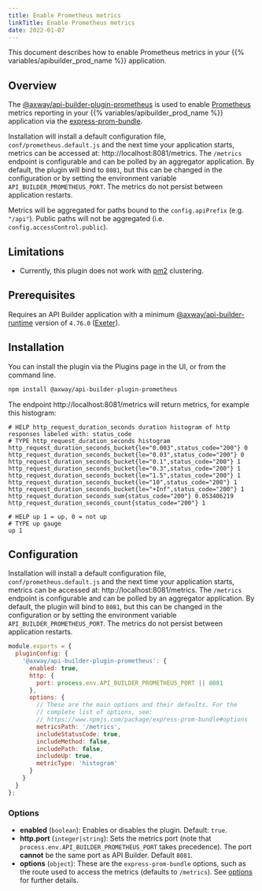 ```yaml
---
title: Enable Prometheus metrics
linkTitle: Enable Prometheus metrics
date: 2022-01-07
---
```


This document describes how to enable Prometheus metrics in your {{% variables/apibuilder_prod_name %}} application.

## Overview

The [@axway/api-builder-plugin-prometheus](https://www.npmjs.com/package/@axway/api-builder-plugin-prometheus) is used to enable [Prometheus](https://prometheus.io/) metrics reporting in your {{% variables/apibuilder_prod_name %}} application via the [express-prom-bundle](https://www.npmjs.com/package/express-prom-bundle).

Installation will install a default configuration file, `conf/prometheus.default.js` and the next time your application starts, metrics can be accessed at: http://localhost:8081/metrics. The `/metrics` endpoint is configurable and can be polled by an aggregator application. By default, the plugin will bind to `8081`, but this can be changed in the configuration or by setting the environment variable `API_BUILDER_PROMETHEUS_PORT`. The metrics do not persist between application restarts.

Metrics will be aggregated for paths bound to the `config.apiPrefix` (e.g. `"/api"`). Public paths will not be aggregated (i.e. `config.accessControl.public`).

## Limitations

* Currently, this plugin does not work with [pm2](https://www.npmjs.com/package/pm2) clustering.

## Prerequisites

Requires an API Builder application with a minimum [@axway/api-builder-runtime](https://www.npmjs.com/package/@axway/api-builder-runtime) version of `4.76.0` ([Exeter](/docs/release_notes/exeter)). 

## Installation

You can install the plugin via the Plugins page in the UI, or from the command line.

```bash
npm install @axway/api-builder-plugin-prometheus
```

The endpoint http://localhost:8081/metrics will return metrics, for example this histogram:

```text
# HELP http_request_duration_seconds duration histogram of http responses labeled with: status_code
# TYPE http_request_duration_seconds histogram
http_request_duration_seconds_bucket{le="0.003",status_code="200"} 0
http_request_duration_seconds_bucket{le="0.03",status_code="200"} 0
http_request_duration_seconds_bucket{le="0.1",status_code="200"} 1
http_request_duration_seconds_bucket{le="0.3",status_code="200"} 1
http_request_duration_seconds_bucket{le="1.5",status_code="200"} 1
http_request_duration_seconds_bucket{le="10",status_code="200"} 1
http_request_duration_seconds_bucket{le="+Inf",status_code="200"} 1
http_request_duration_seconds_sum{status_code="200"} 0.053406219
http_request_duration_seconds_count{status_code="200"} 1

# HELP up 1 = up, 0 = not up
# TYPE up gauge
up 1
```

## Configuration

Installation will install a default configuration file, `conf/prometheus.default.js` and the next time your application starts, metrics can be accessed at: http://localhost:8081/metrics. The `/metrics` endpoint is configurable and can be polled by an aggregator application. By default, the plugin will bind to `8081`, but this can be changed in the configuration or by setting the environment variable `API_BUILDER_PROMETHEUS_PORT`. The metrics do not persist between application restarts.

```js
module.exports = {
  pluginConfig: {
    '@axway/api-builder-plugin-prometheus': {
      enabled: true,
      http: {
        port: process.env.API_BUILDER_PROMETHEUS_PORT || 8081
      },
      options: {
        // These are the main options and their defaults. For the
        // complete list of options, see:
        // https://www.npmjs.com/package/express-prom-bundle#options
        metricsPath: '/metrics',
        includeStatusCode: true,
        includeMethod: false,
        includePath: false,
        includeUp: true,
        metricType: 'histogram'
      }
    }
  }
};
```

### Options

* **enabled** (`boolean`): Enables or disables the plugin. Default: `true`.
* **http.port** (`integer|string`): Sets the metrics port (note that `process.env.API_BUILDER_PROMETHEUS_PORT` takes precedence). The port **cannot** be the same port as API Builder. Default `8081`.
* **options** (`object`): These are the `express-prom-bundle` options, such as the route used to access the metrics (defaults to `/metrics`).  See [options](https://www.npmjs.com/package/express-prom-bundle#options) for further details.

